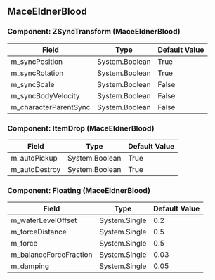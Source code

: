 ## MaceEldnerBlood

### Component: ZSyncTransform (MaceEldnerBlood)

|Field|Type|Default Value|
|---|---|---|
|m_syncPosition|System.Boolean|True|
|m_syncRotation|System.Boolean|True|
|m_syncScale|System.Boolean|False|
|m_syncBodyVelocity|System.Boolean|False|
|m_characterParentSync|System.Boolean|False|

### Component: ItemDrop (MaceEldnerBlood)

|Field|Type|Default Value|
|---|---|---|
|m_autoPickup|System.Boolean|True|
|m_autoDestroy|System.Boolean|True|

### Component: Floating (MaceEldnerBlood)

|Field|Type|Default Value|
|---|---|---|
|m_waterLevelOffset|System.Single|0.2|
|m_forceDistance|System.Single|0.5|
|m_force|System.Single|0.5|
|m_balanceForceFraction|System.Single|0.03|
|m_damping|System.Single|0.05|

